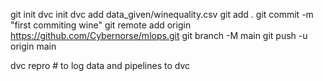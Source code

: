 <!-- usable starting commands -->

git init 
dvc init
dvc add data_given/winequality.csv
git add .
git commit -m "first commiting wine"
git remote add origin https://github.com/Cybernorse/mlops.git
git branch -M main
git push -u origin main


dvc repro  # to log data and pipelines to dvc